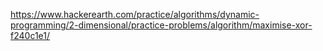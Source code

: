 https://www.hackerearth.com/practice/algorithms/dynamic-programming/2-dimensional/practice-problems/algorithm/maximise-xor-f240c1e1/
